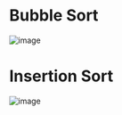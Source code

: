# Bubble Sort
![image](https://github.com/user-attachments/assets/740e5e44-e0aa-4d8c-8da5-67a4b224eb04)
# Insertion Sort
![image](https://github.com/user-attachments/assets/7f129343-d1ad-4de5-980d-9b72182f004b)
